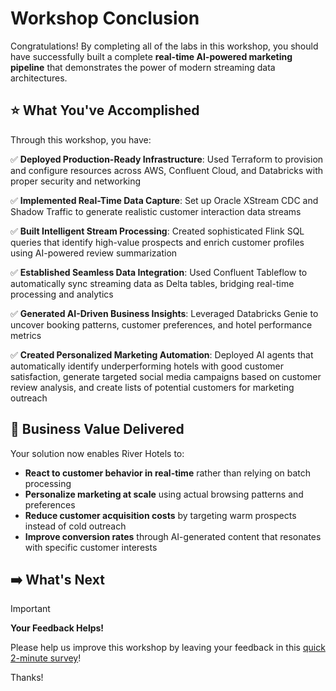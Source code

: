 # Workshop Conclusion

Congratulations! By completing all of the labs in this workshop, you should have successfully built a complete **real-time AI-powered marketing pipeline** that demonstrates the power of modern streaming data architectures.

## ⭐ What You've Accomplished

Through this workshop, you have:

✅ **Deployed Production-Ready Infrastructure**: Used Terraform to provision and configure resources across AWS, Confluent Cloud, and Databricks with proper security and networking

✅ **Implemented Real-Time Data Capture**: Set up Oracle XStream CDC and Shadow Traffic to generate realistic customer interaction data streams

✅ **Built Intelligent Stream Processing**: Created sophisticated Flink SQL queries that identify high-value prospects and enrich customer profiles using AI-powered review summarization

✅ **Established Seamless Data Integration**: Used Confluent Tableflow to automatically sync streaming data as Delta tables, bridging real-time processing and analytics

✅ **Generated AI-Driven Business Insights**: Leveraged Databricks Genie to uncover booking patterns, customer preferences, and hotel performance metrics

✅ **Created Personalized Marketing Automation**: Deployed AI agents that automatically identify underperforming hotels with good customer satisfaction, generate targeted social media campaigns based on customer review analysis, and create lists of potential customers for marketing outreach

## 💎 Business Value Delivered

Your solution now enables River Hotels to:

- **React to customer behavior in real-time** rather than relying on batch processing
- **Personalize marketing at scale** using actual browsing patterns and preferences
- **Reduce customer acquisition costs** by targeting warm prospects instead of cold outreach
- **Improve conversion rates** through AI-generated content that resonates with specific customer interests

## ➡️ What's Next

> [!IMPORTANT]
> **Your Feedback Helps!**
>
> Please help us improve this workshop by leaving your feedback in this [quick 2-minute survey](https://docs.google.com/forms/d/e/1FAIpQLSfoVUqUFTAxHKJop7t8TvfZ4gItQxJ1RaM4oy72DjtK-HWoJg/viewform?usp=pp_url&entry.179681974=Tableflow+and+Databricks)!
>
> Thanks!
